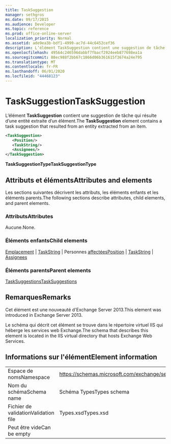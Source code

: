 ```yaml
---
title: TaskSuggestion
manager: sethgros
ms.date: 09/17/2015
ms.audience: Developer
ms.topic: reference
ms.prod: office-online-server
localization_priority: Normal
ms.assetid: ade9ea3b-bdf1-4999-ac7d-44c6452cef36
description: L’élément TaskSuggestion contient une suggestion de tâche qui résulte d’une entité extraite d’un élément.
ms.openlocfilehash: 49564c246596dabbf7fbacf2924eeb877698ea1a
ms.sourcegitcommit: 88ec988f2bb67c1866d06b361615f3674a24e795
ms.translationtype: MT
ms.contentlocale: fr-FR
ms.lasthandoff: 06/01/2020
ms.locfileid: "44468123"
---
```

# <a name="tasksuggestion"></a><span data-ttu-id="2f001-103">TaskSuggestion</span><span class="sxs-lookup"><span data-stu-id="2f001-103">TaskSuggestion</span></span>

<span data-ttu-id="2f001-104">L’élément **TaskSuggestion** contient une suggestion de tâche qui résulte d’une entité extraite d’un élément.</span><span class="sxs-lookup"><span data-stu-id="2f001-104">The **TaskSuggestion** element contains a task suggestion that resulted from an entity extracted from an item.</span></span> 
  
```XML
<TaskSuggestion>
   <Position/>
   <TaskString/>
   <Assignees/>
</TaskSuggestion>
```

<span data-ttu-id="2f001-105">**TaskSuggestionType**</span><span class="sxs-lookup"><span data-stu-id="2f001-105">**TaskSuggestionType**</span></span>

## <a name="attributes-and-elements"></a><span data-ttu-id="2f001-106">Attributs et éléments</span><span class="sxs-lookup"><span data-stu-id="2f001-106">Attributes and elements</span></span>

<span data-ttu-id="2f001-107">Les sections suivantes décrivent les attributs, les éléments enfants et les éléments parents.</span><span class="sxs-lookup"><span data-stu-id="2f001-107">The following sections describe attributes, child elements, and parent elements.</span></span>
  
### <a name="attributes"></a><span data-ttu-id="2f001-108">Attributs</span><span class="sxs-lookup"><span data-stu-id="2f001-108">Attributes</span></span>

<span data-ttu-id="2f001-109">Aucune.</span><span class="sxs-lookup"><span data-stu-id="2f001-109">None.</span></span>
  
### <a name="child-elements"></a><span data-ttu-id="2f001-110">Éléments enfants</span><span class="sxs-lookup"><span data-stu-id="2f001-110">Child elements</span></span>

<span data-ttu-id="2f001-111">[Emplacement](position.md)  |  [TaskString](taskstring.md)  |  Personnes [affectées](assignees.md)</span><span class="sxs-lookup"><span data-stu-id="2f001-111">[Position](position.md) | [TaskString](taskstring.md) | [Assignees](assignees.md)</span></span>
  
### <a name="parent-elements"></a><span data-ttu-id="2f001-112">Éléments parents</span><span class="sxs-lookup"><span data-stu-id="2f001-112">Parent elements</span></span>

[<span data-ttu-id="2f001-113">TaskSuggestions</span><span class="sxs-lookup"><span data-stu-id="2f001-113">TaskSuggestions</span></span>](tasksuggestions.md)
  
## <a name="remarks"></a><span data-ttu-id="2f001-114">Remarques</span><span class="sxs-lookup"><span data-stu-id="2f001-114">Remarks</span></span>

<span data-ttu-id="2f001-115">Cet élément est une nouveauté d'Exchange Server 2013.</span><span class="sxs-lookup"><span data-stu-id="2f001-115">This element was introduced in Exchange Server 2013.</span></span>
  
<span data-ttu-id="2f001-116">Le schéma qui décrit cet élément se trouve dans le répertoire virtuel IIS qui héberge les services web Exchange.</span><span class="sxs-lookup"><span data-stu-id="2f001-116">The schema that describes this element is located in the IIS virtual directory that hosts Exchange Web Services.</span></span>
  
## <a name="element-information"></a><span data-ttu-id="2f001-117">Informations sur l'élément</span><span class="sxs-lookup"><span data-stu-id="2f001-117">Element information</span></span>

|||
|:-----|:-----|
|<span data-ttu-id="2f001-118">Espace de noms</span><span class="sxs-lookup"><span data-stu-id="2f001-118">Namespace</span></span>  <br/> |https://schemas.microsoft.com/exchange/services/2006/types  <br/> |
|<span data-ttu-id="2f001-119">Nom du schéma</span><span class="sxs-lookup"><span data-stu-id="2f001-119">Schema name</span></span>  <br/> |<span data-ttu-id="2f001-120">Schéma Types</span><span class="sxs-lookup"><span data-stu-id="2f001-120">Types schema</span></span>  <br/> |
|<span data-ttu-id="2f001-121">Fichier de validation</span><span class="sxs-lookup"><span data-stu-id="2f001-121">Validation file</span></span>  <br/> |<span data-ttu-id="2f001-122">Types.xsd</span><span class="sxs-lookup"><span data-stu-id="2f001-122">Types.xsd</span></span>  <br/> |
|<span data-ttu-id="2f001-123">Peut être vide</span><span class="sxs-lookup"><span data-stu-id="2f001-123">Can be empty</span></span>  <br/> ||
   

